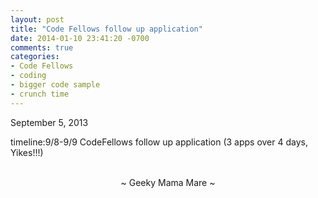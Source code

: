 ```yaml
---
layout: post
title: "Code Fellows follow up application"
date: 2014-01-10 23:41:20 -0700
comments: true
categories:
- Code Fellows
- coding
- bigger code sample
- crunch time
---
```

September 5, 2013

timeline:9/8-9/9 CodeFellows follow up application (3 apps over 4 days, Yikes!!!)

<br>
<center>~ Geeky Mama Mare ~</center>
